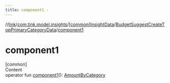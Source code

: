 ```yaml
---
title: component1 -
---
```

//[link](../../../index.md)/[com.tink.model.insights](../../index.md)/[[common]InsightData](../index.md)/[BudgetSuggestCreateTopPrimaryCategoryData](index.md)/[component1](component1.md)



# component1  
[common]  
Content  
operator fun [component1](component1.md)(): [AmountByCategory](../../../com.tink.model.relations/[common]-amount-by-category/index.md)  




